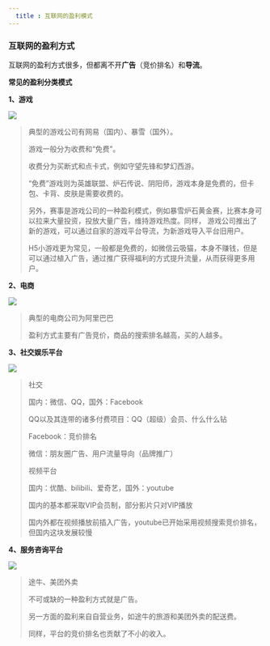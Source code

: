```yaml
---
  title : 互联网的盈利模式
---
```


### 互联网的盈利方式

互联网的盈利方式很多，但都离不开**广告**（竞价排名）和**导流**。

**常见的盈利分类模式**

**1、游戏**

![](http://i2.17173cdn.com/2fhnvk/YWxqaGBf/cms3/qpPspTbkwsfsFer.jpg)

> 典型的游戏公司有网易（国内）、暴雪（国外）。
>
> 游戏一般分为收费和“免费”。
>
> 收费分为买断式和点卡式，例如守望先锋和梦幻西游。
>
> “免费”游戏则为英雄联盟、炉石传说、阴阳师，游戏本身是免费的，但卡包、卡背、皮肤是需要收费的。
>
> 另外，赛事是游戏公司的一种盈利模式，例如暴雪炉石黄金赛，比赛本身可以拉来大量投资，投放大量广告，维持游戏热度。同样， 游戏公司推出了新的游戏，可以通过自家的游戏平台导流，为新游戏导入平台旧用户。
>
> H5小游戏更为常见，一般都是免费的，如微信云吸猫，本身不赚钱，但是可以通过植入广告，通过推广获得福利的方式提升流量，从而获得更多用户。

**2、电商**

![](http://img.mp.itc.cn/upload/20170731/bf0309faf18648c1899b18d2c30a2bca_th.jpg)

> 典型的电商公司为阿里巴巴
>
> 盈利方式主要有广告竞价，商品的搜索排名越高，买的人越多。

**3、社交娱乐平台**

![](https://static.technode.com/wp-content/blogs.dir/18/files/2017/08/09ee865f21234c17bd112221783b3ac7.png.jpeg)

> 社交
>
> 国内：微信、QQ，国外：Facebook
>
> QQ以及其连带的诸多付费项目：QQ（超级）会员、什么什么钻
>
> Facebook：竞价排名
>
> 微信：朋友圈广告、用户流量导向（品牌推广）
>
> 视频平台
>
> 国内：优酷、bilibili、爱奇艺，国外：youtube
>
> 国内的基本都采取VIP会员制，部分影片只对VIP播放
>
> 国内外都在视频播放前插入广告，youtube已开始采用视频搜索竞价排名，但国内这块发展较慢

**4、服务咨询平台**

![](http://img.51miz.com/Element/00/19/69/05/25068b1f_E196905_b94a98d1.png!/quality/90/unsharp/true/compress/true/format/png)

> 途牛、美团外卖
>
> 不可或缺的一种盈利方式就是广告。
>
> 另一方面的盈利来自自营业务，如途牛的旅游和美团外卖的配送费。
>
> 同样，平台的竞价排名也贡献了不小的收入。
